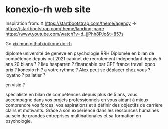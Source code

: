 # konexio-rh web site

Inspiration from:
    X https://startbootstrap.com/theme/agency
    -> https://startbootstrap.com/theme/landing-page
    https://www.youtube.com/watch?v=d_jjPhh8PJo&t=857s

Go [xiximun.github.io/konexio-rh](https://xiximun.github.io/konexio-rh/)



diplomé université de genève en psychologie
RRH
Diplomée en bilan de compétence depuis oct 2021
cabinet de recrutement independant
depuis 5 ans
20 bilans ?
? lieu hasparren ?
financable par CPF france travail opco
prix ?
konexio rh ?
a votre rythme ?
Alex peut se déplacer chez vous ?
loyatho ? pallatier ?

en visio ?

 spécialiste en bilan de compétences depuis plus de 5 ans, vous accompagne dans vos projets 
professionnels en vous aidant à mieux comprendre vos forces, vos aspirations et à définir des objectifs 
de carrière clairs et motivants. Grâce à son expérience dans les ressources humaines au sein de grandes 
entreprises multinationales et sa formation en psychologie,